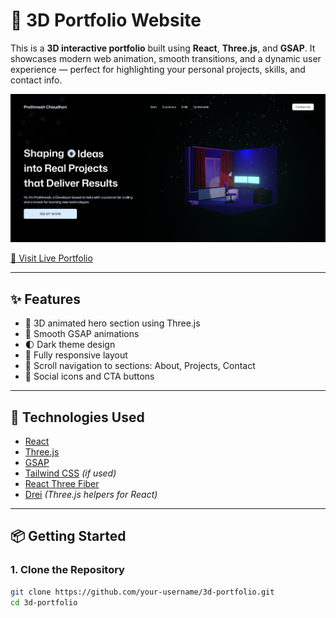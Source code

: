 # 🚀 3D Portfolio Website

This is a **3D interactive portfolio** built using **React**, **Three.js**, and **GSAP**. It showcases modern web animation, smooth transitions, and a dynamic user experience — perfect for highlighting your personal projects, skills, and contact info.

![3D Portfolio Preview](public/images/project2.png)

[🔗 Visit Live Portfolio](https://portfolio-virid-xi-38.vercel.app/)

---

## ✨ Features

- 🌌 3D animated hero section using Three.js
- 🎯 Smooth GSAP animations
- 🌓 Dark theme design
- 📱 Fully responsive layout
- 🧭 Scroll navigation to sections: About, Projects, Contact
- 🔗 Social icons and CTA buttons

---

## 🔧 Technologies Used

- [React](https://reactjs.org/)
- [Three.js](https://threejs.org/)
- [GSAP](https://greensock.com/gsap/)
- [Tailwind CSS](https://tailwindcss.com/) *(if used)*
- [React Three Fiber](https://docs.pmnd.rs/react-three-fiber/introduction)
- [Drei](https://github.com/pmndrs/drei) *(Three.js helpers for React)*

---

## 📦 Getting Started

### 1. Clone the Repository

```bash
git clone https://github.com/your-username/3d-portfolio.git
cd 3d-portfolio
